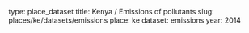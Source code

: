 type: place_dataset
title: Kenya / Emissions of pollutants
slug: places/ke/datasets/emissions
place: ke
dataset: emissions
year: 2014
